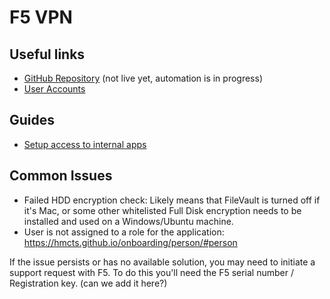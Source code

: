 # F5 VPN

## Useful links

- [GitHub Repository](https://github.com/hmcts/azure-vpn-f5) (not live yet, automation is in progress)
- [User Accounts](accounts.md)

## Guides

- [Setup access to internal apps](VPN-routing-config.md)


## Common Issues

- Failed HDD encryption check: Likely means that FileVault is turned off if it's Mac, or some other whitelisted Full Disk encryption needs to be installed and used on a Windows/Ubuntu machine.
- User is not assigned to a role for the application: https://hmcts.github.io/onboarding/person/#person

If the issue persists or has no available solution, you may need to initiate a support request with F5. To do this you'll need the F5 serial number / Registration key.  (can we add it here?)
